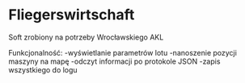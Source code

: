 # Fliegerswirtschaft

Soft zrobiony na potrzeby Wrocławskiego AKL

Funkcjonalność: 
  -wyświetlanie parametrów lotu
  -nanoszenie pozycji maszyny na mapę
  -odczyt informacji po protokole JSON
  -zapis wszystkiego do logu

